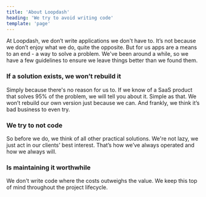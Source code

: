 ```yaml
---
title: 'About Loopdash'
heading: 'We try to avoid writing code'
template: 'page'
---
```


<p class="mb-6 text-lg text-gray-500">At Loopdash, we don’t write applications we don't have to. It’s not because we don’t enjoy what we do, quite the opposite. But for us apps are a means to an end - a way to solve a problem. We've been around a while, so we have a few guidelines to ensure we leave things better than we found them.</p>


<h3 class="font-bold mb-1 text-lg text-blue-500">If a solution exists, we won’t rebuild it</h3>

<p class="mb-6 text-lg text-gray-500">Simply because there's no reason for us to. If we know of a SaaS product that solves 95% of the problem, we will tell you about it. Simple as that. We won’t rebuild our own version just because we can. And frankly, we think it’s bad business to even try.</p>
  
  
<h3 class="font-bold mb-1 text-lg text-blue-500">We try to not code</h3>

<p class="mb-6 text-lg text-gray-500">So before we do, we think of all other practical solutions. We're not lazy, we just act in our clients' best interest. That’s how we’ve always operated and how we always will.</p>
  
  
<h3 class="font-bold mb-1 text-lg text-blue-500">Is maintaining it worthwhile</h3>

<p class="mb-6 text-lg text-gray-500">We don't write code where the costs outweighs the value. We keep this top of mind throughout the project lifecycle.</p>